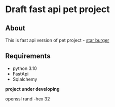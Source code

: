 # Draft fast api pet project

## About
This is fast api version of pet project - [star burger](https://github.com/DmitryTokyo/star-burger-onlineshop)

## Requirements
- python 3.10
- FastApi
- Sqlalchemy

**project under developing**

openssl rand -hex 32